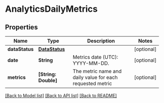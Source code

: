 # AnalyticsDailyMetrics

## Properties
Name | Type | Description | Notes
------------ | ------------- | ------------- | -------------
**dataStatus** | [**DataStatus**](DataStatus.md) |  | [optional] 
**date** | **String** | Metrics date (UTC): YYYY-MM-DD. | [optional] 
**metrics** | **[String: Double]** | The metric name and daily value for each requested metric | [optional] 

[[Back to Model list]](../README.md#documentation-for-models) [[Back to API list]](../README.md#documentation-for-api-endpoints) [[Back to README]](../README.md)


